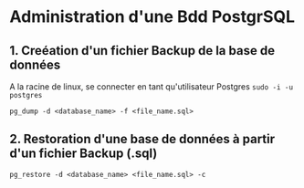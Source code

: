 # Administration d'une Bdd PostgrSQL

## 1. Creéation d'un fichier Backup de la base de données

A la racine de linux, se connecter en tant qu'utilisateur Postgres
`sudo -i -u postgres`

`pg_dump -d <database_name> -f <file_name.sql>`

## 2. Restoration d'une base de données à partir d'un fichier Backup (.sql)

`pg_restore -d <database_name> <file_name.sql> -c`


